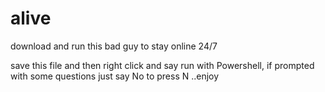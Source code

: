 # alive
download and run this bad guy to stay online 24/7


save this file and then right click and say run with Powershell, if prompted with some questions just say No to press N ..enjoy

